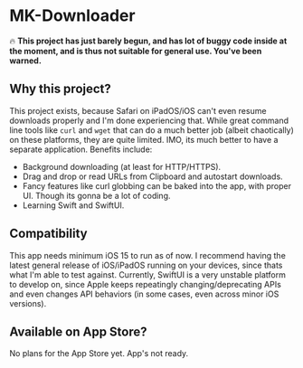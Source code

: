 # MK-Downloader

🔥 **This project has just barely begun, and has lot of buggy code inside at the moment, and is thus not suitable for general use. You've been warned.**

## Why this project?
This project exists, because Safari on iPadOS/iOS can't even resume downloads properly and I'm done experiencing that. While great command line tools like `curl` and `wget` that can do a much better job (albeit chaotically) on these platforms, they are quite limited. IMO, its much better to have a separate application. Benefits include:
- Background downloading (at least for HTTP/HTTPS).
- Drag and drop or read URLs from Clipboard and autostart downloads.
- Fancy features like curl globbing can be baked into the app, with proper UI. Though its gonna be a lot of coding.
- Learning Swift and SwiftUI.

## Compatibility
This app needs minimum iOS 15 to run as of now. I recommend having the latest general release of iOS/iPadOS running on your devices, since thats what I'm able to test against.
Currently, SwiftUI is a very unstable platform to develop on, since Apple keeps repeatingly changing/deprecating APIs and even changes API behaviors (in some cases, even across minor iOS versions).

## Available on App Store?
No plans for the App Store yet. App's not ready.
